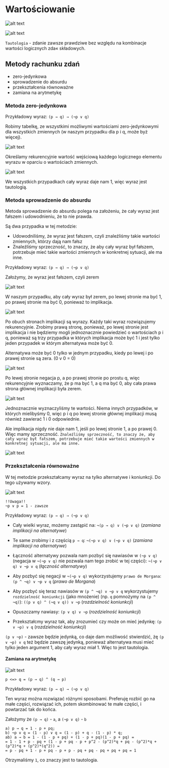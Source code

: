 # Wartościowanie

![alt text](./img/image.png)

![alt text](./img/image-1.png)

`Tautologia` - zdanie zawsze prawdziwe bez względu na kombinacje wartości logicznych zda«
składowych.

## Metody rachunku zdań

- zero-jedynkowa
- sprowadzenie do absurdu
- przekształcenia równoważne
- zamiana na arytmetykę

### Metoda zero-jedynkowa

Przykładowy wyraz: `(p → q) → (¬p ∨ q)`

Robimy tabelkę, ze wszystkimi możliwymi wartościami zero-jedynkowymi dla wszystkich zmiennych (w naszym przypadku dla p i q, może byż więcej).

![alt text](./img/image-3.png)

Określamy rekurencyjnie wartość wejściową każdego logicznego elementu wyrazu w oparciu o wartościach zmiennych.

![alt text](./img/image-2.png)

We wszystkich przypadkach cały wyraz daje nam 1, więc wyraz jest tautologią.

### Metoda sprowadzenie do absurdu

Metoda sprowadzenie do absurdu polega na założeniu, że cały wyraz jest fałszem i udowodnieniu, że to nie prawda.

Są dwa przypadka w tej metodzie:

- Udowodniliśmy, że wyraz jest fałszem, czyli znaleźliśmy takie wartości zmiennych, którzy dają nam fałsz
- Znaleźliśmy sprzeczność, to znaczy, że aby cały wyraz był fałszem, potrzebuje mieć takie wartości zmiennych w konkretnej sytuacji, ale ma inne.

Przykładowy wyraz: `(p → q) → (¬p ∨ q)`

Założymy, że wyraz jest fałszem, czyli zerem

![alt text](./img/image-4.png)

W naszym przypadku, aby cały wyraz był zerem, po lewej stronie ma być 1, po prawej stronie ma być 0, ponieważ to implikacja.

![alt text](./img/image-5.png)

Po obuch stronach implikacji są wyrazy. Każdy taki wyraz rozwiązujemy rekurencyjnie. Zrobimy prawą stronę, ponieważ, po lewej stronie jest implikacja i nie będziemy mogli jednoznacznie powiedzieć o wartościach p i q, ponieważ są trzy przypadka w których implikacja może być 1 i jest tylko jeden przypadek w którym alternatywa może być 0.

Alternatywa może być 0 tylko w jednym przypadku, kiedy po lewej i po prawej stronie są zera. (0 v 0 = 0)

![alt text](./img/image-6.png)

Po lewej stronie negacja p, a po prawej stronie po prostu q, więc rekurencyjnie wyznaczamy, że p ma być 1, a q ma być 0, aby cała prawa strona głównej implikacji była zerem.

![alt text](./img/image-7.png)

Jednoznacznie wyznaczyliśmy te wartości. Niema innych przypadków, w których mielibyśmy 0, więc p i q po lewej stronie głównej implikacji musą również zawierać 1 i 0 odpowiednie.

Ale implikacja nigdy nie daje nam 1, jeśli po lewej stronie 1, a po prawej 0. Więc mamy sprzeczność. `Znaleźliśmy sprzeczność, to znaczy że, aby cały wyraz był fałszem, potrzebuje mieć takie wartości zmiennych w konkretnej sytuacji, ale ma inne.`

![alt text](./img/image-8.png)

### Przekształcenia równoważne

W tej metodzie przekształcamy wyraz na tylko alternatywe i koniunkcji. Do tego używamy wzory.

![alt text](./img/image-9.png)

    !!Uwaga!!
    ¬p ∨ p = 1 - zawsze

Przykładowy wyraz: `(p → q) → (¬p ∨ q)`

- Cały wielki wyraz, możemy zastąpić na: `¬(p → q) ∨ (¬p ∨ q)` (_zamiana implikacji na alternatywe_)

- Te same zrobimy i z częścią `p → q`: `¬(¬p ∨ q) ∨ (¬p ∨ q)` (_zamiana implikacji na alternatywe_)

- Łączność alternatywy pozwala nam pozbyć się nawiasów w `(¬p ∨ q)` (negacja w `¬(¬p ∨ q)` nie pozwala nam tego zrobić w tej części): `¬(¬p ∨ q) ∨ ¬p ∨ q` (_łączność alternatywy_)

- Aby pozbyć się negacji w `¬(¬p ∨ q)` wykorzystujemy `prawo de Morgana`: `(p ^ ¬q) ∨ ¬p ∨ q` (_prawo de Morgana_)

- Aby pozbyć się teraz nawiasów w `(p ^ ¬q) ∨ ¬p ∨ q` wykorzystujemy `rozdzielność koniunkcji` (jako mnożenie) (np. `q` pomnożymy na `(p ^ ¬q)`): `((p ∨ q) ^ (¬q ∨ q)) ∨ ¬p` (_rozdzielność koniunkcji_)

- Opuszczamy nawiasy: `(p ∨ q) ∨ ¬p` (_rozdzielność koniunkcji_)

- Przekształcmy wyraz tak, aby zrozumieć czy może on mieć jedynkę: `(p ∨ ¬p) ∨ q` (_rozdzielność koniunkcji_)

`(p ∨ ¬p)` - zawsze będzie jedynką, co daje dam możliwość stwierdzić, żę `(p ∨ ¬p) ∨ q` też będzie zawszę jedynką, ponieważ alternatywa musi mieć tylko jeden argument 1, aby cały wyraz miał 1. Więc to jest tautologia.

#### Zamiana na arytmetykę

![alt text](./img/mat-wzory.png)

    p <=> q = (p → q) ^ (q → p)

Przykładowy wyraz: `(p → q) → (¬p ∨ q)`

Ten wyraz można rozwiązać różnymi sposobami. Preferuję rozbić go na małe części, rozwiązać ich, potem skombinować te małe części, i powtarzać tak do końca.

Założymy że `(p → q)` - `a`,
a `(¬p ∨ q)` - `b`

    a) p → q = 1 - p + pq;
    b) ¬p ∨ q = (1 - p) ∨ q = (1 - p) + q - (1 - p) * q;
    ab) a → b = 1 - (1 - p + pq) + (1 - p + pq)(1 - p + pq) =
    = 1 - 1 + p - pq + (1 - p + pq - p + p^2 - (p^2)*q + pq - (p^2)*q + (p^2)*q + (p^2)*(q^2)) =
    = p - pq + 1 - p + pq - p + p - pq + pq - pq + pq + pq = 1

Otrzymaliśmy `1`, co znaczy jest to tautologia.